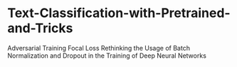 # Text-Classification-with-Pretrained-and-Tricks

Adversarial Training
Focal Loss
Rethinking the Usage of Batch Normalization and Dropout in the Training of Deep Neural Networks
